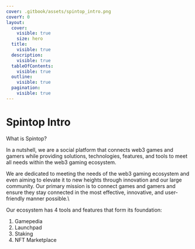 ```yaml
---
cover: .gitbook/assets/spintop_intro.png
coverY: 0
layout:
  cover:
    visible: true
    size: hero
  title:
    visible: true
  description:
    visible: true
  tableOfContents:
    visible: true
  outline:
    visible: true
  pagination:
    visible: true
---
```


# Spintop Intro

What is Spintop?

In a nutshell, we are a social platform that connects web3 games and gamers while providing solutions, technologies, features, and tools to meet all needs within the web3 gaming ecosystem.

We are dedicated to meeting the needs of the web3 gaming ecosystem and even aiming to elevate it to new heights through innovation and our large community. Our primary mission is to connect games and gamers and ensure they stay connected in the most effective, innovative, and user-friendly manner possible.\


Our ecosystem has 4 tools and features that form its foundation:

1. Gamepedia
2. Launchpad
3. Staking
4. NFT Marketplace


